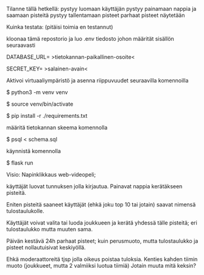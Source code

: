 Tilanne tällä hetkellä:
pystyy luomaan käyttäjän 
pystyy painamaan nappia ja saamaan pisteitä
pystyy tallentamaan pisteet
parhaat pisteet näytetään

  Kuinka testata: (pitäisi toimia en testannut)

kloonaa tämä repostorio ja luo .env tiedosto johon määrität sisällön seuraavasti

DATABASE_URL= >tietokannan-paikallinen-osoite<

SECRET_KEY= >salainen-avain<

Aktivoi virtuaaliympäristö ja asenna riippuvuudet seuraavilla komennoilla

$ python3 -m venv venv

$ source venv/bin/activate

$ pip install -r ./requirements.txt

määritä tietokannan skeema komennolla

$ psql < schema.sql

käynnistä komennolla

$ flask run

  Visio: Napinklikkaus web-videopeli;

käyttäjät luovat tunnuksen jolla kirjautua. Painavat nappia kerätäkseen pisteitä.

Eniten pisteitä saaneet käyttäjät (ehkä joku top 10 tai jotain) saavat nimensä tulostaulukolle.

Käyttäjät voivat valita tai luoda joukkueen ja kerätä yhdessä tälle pisteitä; eri tulostaulukko mutta muuten sama.

Päivän kestävä 24h parhaat pisteet; kuin perusmuoto, mutta tulostaulukko ja pisteet nollautuisivat keskiyöllä.

Ehkä moderaattoreitä tjsp jolla oikeus poistaa tuloksia.
Kenties kahden tiimin muoto (joukkueet, mutta 2 valmiiksi luotua tiimiä)
Jotain muuta mitä keksin?


